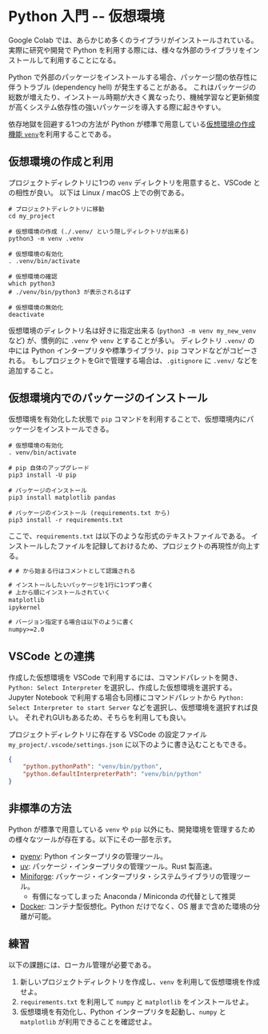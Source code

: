 # Python 入門 -- 仮想環境

Google Colab では、あらかじめ多くのライブラリがインストールされている。
実際に研究や開発で Python を利用する際には、様々な外部のライブラリをインストールして利用することになる。

Python で外部のパッケージをインストールする場合、パッケージ間の依存性に伴うトラブル (dependency hell) が発生することがある。
これはパッケージの総数が増えたり、インストール時期が大きく異なったり、機械学習など更新頻度が高くシステム依存性の強いパッケージを導入する際に起きやすい。

依存地獄を回避する1つの方法が Python が標準で用意している[仮想環境の作成機能 `venv`](https://docs.python.org/ja/3/library/venv.html)を利用することである。

## 仮想環境の作成と利用

プロジェクトディレクトリに1つの `venv` ディレクトリを用意すると、VSCode との相性が良い。
以下は Linux / macOS 上での例である。

```shell
# プロジェクトディレクトリに移動
cd my_project

# 仮想環境の作成 (./.venv/ という隠しディレクトリが出来る)
python3 -m venv .venv

# 仮想環境の有効化
. .venv/bin/activate

# 仮想環境の確認
which python3
# ./venv/bin/python3 が表示されるはず

# 仮想環境の無効化
deactivate
```

仮想環境のディレクトリ名は好きに指定出来る (`python3 -m venv my_new_venv` など) が、慣例的に `.venv` や `venv` とすることが多い。
ディレクトリ `.venv/` の中には Python インタープリタや標準ライブラリ、`pip` コマンドなどがコピーされる。
もしプロジェクトをGitで管理する場合は、`.gitignore` に `.venv/` などを追加すること。

## 仮想環境内でのパッケージのインストール

仮想環境を有効化した状態で `pip` コマンドを利用することで、仮想環境内にパッケージをインストールできる。

```shell
# 仮想環境の有効化
. venv/bin/activate

# pip 自体のアップグレード
pip3 install -U pip

# パッケージのインストール
pip3 install matplotlib pandas

# パッケージのインストール (requirements.txt から)
pip3 install -r requirements.txt
```

ここで、`requirements.txt` は以下のような形式のテキストファイルである。
インストールしたファイルを記録しておけるため、プロジェクトの再現性が向上する。

```txt
# # から始まる行はコメントとして認識される

# インストールしたいパッケージを1行に1つずつ書く
# 上から順にインストールされていく
matplotlib
ipykernel

# バージョン指定する場合は以下のように書く
numpy>=2.0
```

## VSCode との連携

作成した仮想環境を VSCode で利用するには、コマンドパレットを開き、 `Python: Select Interpreter` を選択し、作成した仮想環境を選択する。
Jupyter Notebook で利用する場合も同様にコマンドパレットから `Python: Select Interpreter to start Server` などを選択し、仮想環境を選択すれば良い。
それぞれGUIもあるため、そちらを利用しても良い。

プロジェクトディレクトリに存在する VSCode の設定ファイル `my_project/.vscode/settings.json` に以下のように書き込むこともできる。

```json
{
    "python.pythonPath": "venv/bin/python",
    "python.defaultInterpreterPath": "venv/bin/python"
}
```

## 非標準の方法

Python が標準で用意している `venv` や `pip` 以外にも、開発環境を管理するための様々なツールが存在する。以下にその一部を示す。

- [pyenv](https://github.com/pyenv/pyenv): Python インタープリタの管理ツール。
- [uv](https://docs.astral.sh/uv/): パッケージ・インタープリタの管理ツール。Rust 製高速。
- [Miniforge](https://conda-forge.org/): パッケージ・インタープリタ・システムライブラリの管理ツール。
  - 有償になってしまった Anaconda / Miniconda の代替として推奨
- [Docker](https://www.docker.com/): コンテナ型仮想化。Python だけでなく、OS 層まで含めた環境の分離が可能。

## 練習

以下の課題には、ローカル管理が必要である。

1. 新しいプロジェクトディレクトリを作成し、`venv` を利用して仮想環境を作成せよ。
2. `requirements.txt` を利用して `numpy` と `matplotlib` をインストールせよ。
3. 仮想環境を有効化し、Python インタープリタを起動し、`numpy` と `matplotlib` が利用できることを確認せよ。
